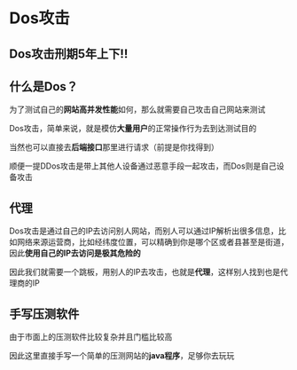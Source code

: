 # Dos攻击

## Dos攻击刑期5年上下!!

## 什么是Dos？

为了测试自己的**网站高并发性能**如何，那么就需要自己攻击自己网站来测试

Dos攻击，简单来说，就是模仿**大量用户**的正常操作行为去到达测试目的

当然也可以直接去**后端接口**那里进行请求（前提是你找得到）

顺便一提DDos攻击是带上其他人设备通过恶意手段一起攻击，而Dos则是自己设备攻击

## 代理

Dos攻击是通过自己的IP去访问别人网站，而别人可以通过IP解析出很多信息，比如网络来源运营商，比如经纬度位置，可以精确到你是哪个区或者县甚至是街道，因此**使用自己的IP去访问是极其危险的**

因此我们就需要一个跳板，用别人的IP去攻击，也就是**代理**，这样别人找到也是代理商的IP

## 手写压测软件

由于市面上的压测软件比较复杂并且门槛比较高

因此这里直接手写一个简单的压测网站的**java程序**，足够你去玩玩

